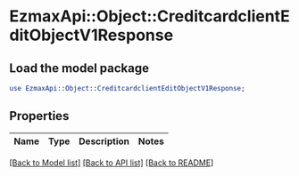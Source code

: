# EzmaxApi::Object::CreditcardclientEditObjectV1Response

## Load the model package
```perl
use EzmaxApi::Object::CreditcardclientEditObjectV1Response;
```

## Properties
Name | Type | Description | Notes
------------ | ------------- | ------------- | -------------

[[Back to Model list]](../README.md#documentation-for-models) [[Back to API list]](../README.md#documentation-for-api-endpoints) [[Back to README]](../README.md)


